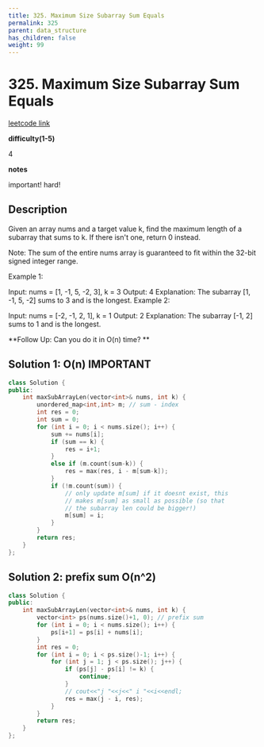 ```yaml
---
title: 325. Maximum Size Subarray Sum Equals
permalink: 325
parent: data_structure
has_children: false
weight: 99
---
```

# 325. Maximum Size Subarray Sum Equals
[leetcode link](https://leetcode.com/problems/maximum-size-subarray-sum-equals-k/)

**difficulty(1-5)** 

4

**notes**   

important! hard!

## Description
Given an array nums and a target value k, find the maximum length of a subarray that sums to k. If there isn't one, return 0 instead.

Note:
The sum of the entire nums array is guaranteed to fit within the 32-bit signed integer range.

Example 1:

Input: nums = [1, -1, 5, -2, 3], k = 3
Output: 4 
Explanation: The subarray [1, -1, 5, -2] sums to 3 and is the longest.
Example 2:

Input: nums = [-2, -1, 2, 1], k = 1
Output: 2 
Explanation: The subarray [-1, 2] sums to 1 and is the longest.

**Follow Up:
Can you do it in O(n) time?
**

## Solution 1: O(n) IMPORTANT
```c++
class Solution {
public:
    int maxSubArrayLen(vector<int>& nums, int k) {
        unordered_map<int,int> m; // sum - index
        int res = 0;
        int sum = 0;
        for (int i = 0; i < nums.size(); i++) {
            sum += nums[i];
            if (sum == k) {
                res = i+1;
            }
            else if (m.count(sum-k)) {
                res = max(res, i - m[sum-k]);
            }
            if (!m.count(sum)) {
                // only update m[sum] if it doesnt exist, this 
                // makes m[sum] as small as possible (so that
                // the subarray len could be bigger!)
                m[sum] = i;   
            }
        }
        return res;
    }
};
```

## Solution 2: prefix sum O(n^2)
```c++
class Solution {
public:
    int maxSubArrayLen(vector<int>& nums, int k) {
        vector<int> ps(nums.size()+1, 0); // prefix sum
        for (int i = 0; i < nums.size(); i++) {
            ps[i+1] = ps[i] + nums[i];
        }
        int res = 0;
        for (int i = 0; i < ps.size()-1; i++) {
            for (int j = 1; j < ps.size(); j++) {
                if (ps[j] - ps[i] != k) {
                    continue;
                }
                // cout<<"j "<<j<<" i "<<i<<endl;
                res = max(j - i, res);
            }
        }
        return res;        
    }
};
```



